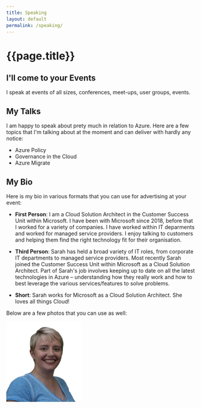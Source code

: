 ```yaml
---
title: Speaking
layout: default
permalink: /speaking/
---
```

<div class="page-header">
    <h1 class="page-title">{{page.title}}</h1>
</div>

## I'll come to your Events

I speak at events of all sizes, conferences, meet-ups, user groups, events.

## My Talks

I am happy to speak about prety much in relation to Azure.  Here are a few topics that I'm talking about at the moment and can deliver with hardly any notice:

* Azure Policy
* Governance in the Cloud
* Azure Migrate

## My Bio

Here is my bio in various formats that you can use for advertising at your event:

* **First Person**: I am a Cloud Solution Architect in the Customer Success Unit within Microsoft.  I have been with Microsoft since 2018, before that I worked for a variety of companies.  I have worked within IT deparments and worked for managed service providers.  I enjoy talking to customers and helping them find the right technology fit for their organisation.

* **Third Person**: Sarah has held a broad variety of IT roles, from corporate IT departments to managed service providers. Most recently Sarah joined the Customer Success Unit within Microsoft as a Cloud Solution Architect. Part of Sarah's job involves keeping up to date on all the latest technologies in Azure – understanding how they really work and how to best leverage the various services/features to solve problems.

* **Short**: Sarah works for Microsoft as a Cloud Solution Architect.  She loves all things Cloud!

Below are a few photos that you can use as well:
<p>
<img src="/assets/img/sarah3_four.jpg" alt="Sarah profile picture 1" style="width: 200px;"/>
</p>
